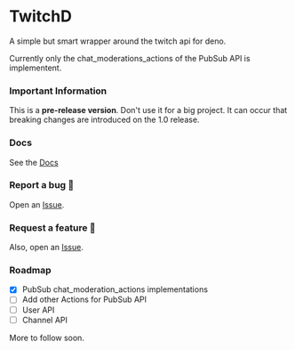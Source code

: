 # TwitchD

A simple but smart wrapper around the twitch api for deno.

Currently only the chat_moderations_actions of the PubSub API is implementent.

### Important Information
This is a **pre-release version**. Don't use it for a big project. It can occur that breaking changes are introduced on the 1.0 release.

### Docs
See the [Docs](docs/index.md)

### Report a bug :bug:
Open an [Issue](https://github.com/terillos-development/twitchd/issues).

### Request a feature :tada:
Also, open an [Issue](https://github.com/terillos-development/twitchd/issues).


### Roadmap
* [x] PubSub chat_moderation_actions implementations
* [ ] Add other Actions for PubSub API
* [ ] User API
* [ ] Channel API

More to follow soon.
